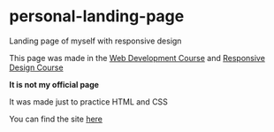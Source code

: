# personal-landing-page
Landing page of myself with responsive design

This page was made in the [Web Development Course](https://platzi.com/cursos/html5-css3/) and [Responsive Design Course](https://platzi.com/cursos/responsive-design/)

**It is not my official page**

It was made just to practice HTML and CSS

You can find the site [here](https://enriqueperez084.github.io/personal-landing-page/index.html)
